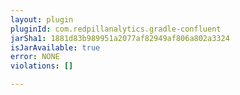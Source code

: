 ```yaml
---
layout: plugin
pluginId: com.redpillanalytics.gradle-confluent
jarSha1: 1881d83b989951a2077af82949af806a802a3324
isJarAvailable: true
error: NONE
violations: []

---
```

